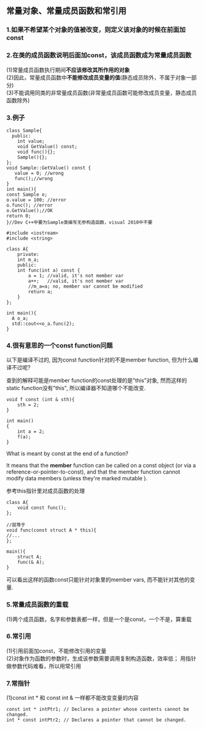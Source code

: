 ## 常量对象、常量成员函数和常引用

### 1.如果不希望某个对象的值被改变，则定义该对象的时候在前面加const

### 2.在类的成员函数说明后面加const，该成员函数成为常量成员函数

\(1\)常量成员函数执行期间**不应该修改其所作用的对象**  
\(2\)因此，常量成员函数中**不能修改成员变量的值**\(静态成员除外，不属于对象一部分\)  
\(3\)不能调用同类的非常量成员函数\(非常量成员函数可能修改成员变量，静态成员函数除外\)

### 3.例子

```
class Sample{  
  public:  
    int value;  
    void GetValue() const;  
    void func(){};  
    Sample(){};  
};  
void Sample::GetValue() const {  
   value = 0; //wrong  
   func();//wrong  
}  
int main(){  
const Sample o;  
o.value = 100; //error  
o.func(); //error  
o.GetValue();//OK  
return 0;  
}//Dev C++中要为Sample类编写无参构造函数，visual 2010中不要  
```

```
#include <iostream>
#include <string>

class A{
    private:
    int m_a;
    public:
    int func(int a) const {
        a = 1; //valid, it's not member var
        a++;   //valid, it's not member var
        //m_a=a; no, member var cannot be modified
        return a;
    }    
};

int main(){
  A o_a;
  std::cout<<o_a.func(2);
}
```

### 4.很有意思的一个const function问题

以下是编译不过的, 因为const function针对的不是member function, 但为什么编译不过呢?

查到的解释可能是member function的const处理的是"this"对象, 然而这样的static function没有"this", 所以编译器不知道哪个不能改变.

```
void f const (int & sth){
    sth = 2;    
}

int main()
{
    int a = 2;
    f(a);
}
```

What is meant by const at the end of a function?

It means that the **member** function can be called on a const object \(or via a reference-or-pointer-to-const\), and that the member function cannot modify data members \(unless they're marked mutable \).

参考this指针里对成员函数的处理

```
class A{
    void const func();
};

//就等于
void func(const struct A * this){
//...
};

main(){
    struct A;
    func(& A);
}
```

可以看出这样的函数const只能针对对象里的member vars, 而不能针对其他的变量.

### 5.常量成员函数的重载

\(1\)两个成员函数，名字和参数表都一样，但是一个是const，一个不是，算重载

### 6.常引用

\(1\)引用前面加const，不能修改引用的变量  
\(2\)对象作为函数的参数时，生成该参数需要调用复制构造函数，效率低； 用指针做参数代码难看，所以用常引用

### 7.常指针

\(1\)const int \* 和 const int & 一样都不能改变变量的内容

```
const int * intPtr1; // Declares a pointer whose contents cannot be changed.
int * const intPtr2; // Declares a pointer that cannot be changed.
```

### 



